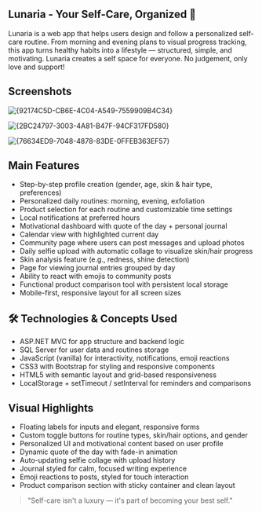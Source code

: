 ## Lunaria - Your Self-Care, Organized 🌸
Lunaria is a web app that helps users design and follow a personalized self-care routine.
From morning and evening plans to visual progress tracking, this app turns healthy habits into a lifestyle — structured, simple, and motivating.
Lunaria creates a self space for everyone. No judgement, only love and support!

## Screenshots
![{92174C5D-CB6E-4C04-A549-7559909B4C34}](https://github.com/user-attachments/assets/b0b82f64-7c97-414c-9c43-5dcb47431a9f)

![{2BC24797-3003-4A81-B47F-94CF317FD580}](https://github.com/user-attachments/assets/1e220566-2fab-4a41-8c3e-b23c09171eb5)

![{76634ED9-7048-4878-83DE-0FFEB363EF57}](https://github.com/user-attachments/assets/0d1ecc57-c493-486f-a913-1a06f3caa8ee)
 

## Main Features
- Step-by-step profile creation (gender, age, skin & hair type, preferences)  
- Personalized daily routines: morning, evening, exfoliation  
- Product selection for each routine and customizable time settings  
- Local notifications at preferred hours  
- Motivational dashboard with quote of the day + personal journal  
- Calendar view with highlighted current day  
- Community page where users can post messages and upload photos  
- Daily selfie upload with automatic collage to visualize skin/hair progress  
- Skin analysis feature (e.g., redness, shine detection)  
- Page for viewing journal entries grouped by day  
- Ability to react with emojis to community posts  
- Functional product comparison tool with persistent local storage  
- Mobile-first, responsive layout for all screen sizes  

## 🛠 Technologies & Concepts Used 
- ASP.NET MVC for app structure and backend logic  
- SQL Server for user data and routines storage  
- JavaScript (vanilla) for interactivity, notifications, emoji reactions  
- CSS3 with Bootstrap for styling and responsive components  
- HTML5 with semantic layout and grid-based responsiveness  
- LocalStorage + setTimeout / setInterval for reminders and comparisons  

## Visual Highlights
- Floating labels for inputs and elegant, responsive forms  
- Custom toggle buttons for routine types, skin/hair options, and gender  
- Personalized UI and motivational content based on user profile  
- Dynamic quote of the day with fade-in animation  
- Auto-updating selfie collage with upload history  
- Journal styled for calm, focused writing experience  
- Emoji reactions to posts, styled for touch interaction  
- Product comparison section with sticky container and clean layout  

> "Self-care isn't a luxury — it's part of becoming your best self."
